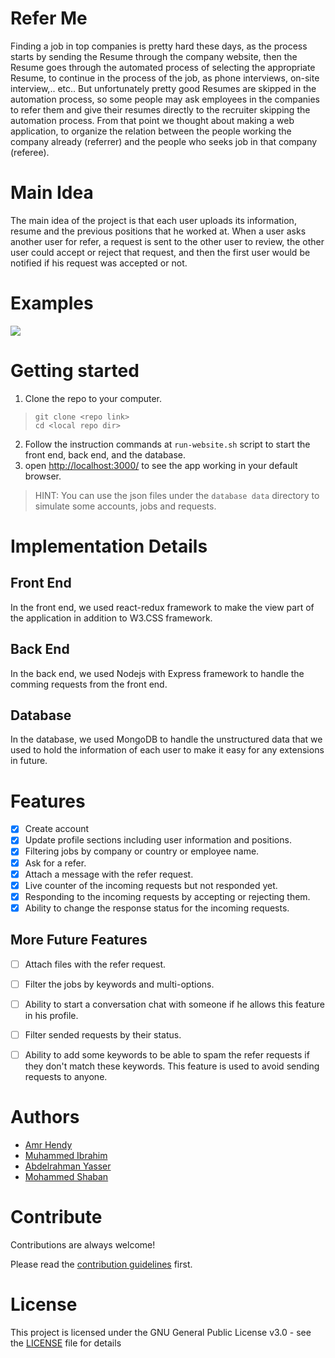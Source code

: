 # Refer Me

Finding a job in top companies is pretty hard these days, as the process starts by sending the Resume through the company website, then the Resume goes through the automated process of selecting the appropriate Resume, to continue in the process of the job, as phone interviews, on-site interview,.. etc.. But unfortunately pretty good Resumes are skipped in the automation process, so some people may ask employees in the companies to refer them and give their resumes directly to the recruiter skipping the automation process. From that point we thought about making a web application, to organize the relation between the people working the company already (referrer) and the people who seeks job in that company (referee).

# Main Idea

The main idea of the project is that each user uploads its information, resume and the previous positions that he worked at. When a user asks another user for refer, a request is sent to the other user to review, the other user could accept or reject that request, and then the first user would be notified if his request was accepted or not. 

# Examples

![](examples/example.gif)

# Getting started
1. Clone the repo to your computer.
>```
>git clone <repo link>
>cd <local repo dir>
>```
2. Follow the instruction commands at `run-website.sh` script to start the front end, back end, and the database.<br>
3. open [http://localhost:3000/](http://localhost:3000/) to see the app working in your default browser.<br>

>HINT: You can use the json files under the `database data` directory to simulate some accounts, jobs and requests.


# Implementation Details

## Front End

In the front end, we used react-redux framework to make the view part of the application in addition to W3.CSS framework.

## Back End

In the back end, we used Nodejs with Express framework to handle the comming requests from the front end.

## Database

In the database, we used MongoDB to handle the unstructured data that we used to hold the information of each user to make it easy for any extensions in future.

# Features
- [x] Create account
- [x] Update profile sections including user information and positions.
- [x] Filtering jobs by company or country or employee name.
- [x] Ask for a refer.
- [x] Attach a message with the refer request.
- [x] Live counter of the incoming requests but not responded yet.
- [x] Responding to the incoming requests by accepting or rejecting them.
- [x] Ability to change the response status for the incoming requests.
## More Future Features
- [ ] Attach files with the refer request.
- [ ] Filter the jobs by keywords and multi-options.
- [ ] Ability to start a conversation chat with someone if he allows this feature in his profile.
- [ ] Filter sended requests by their status.
- [ ] Ability to add some keywords to be able to spam the refer requests if they don't match these keywords. This feature is used to avoid sending requests to anyone.


# Authors

* [Amr Hendy](https://github.com/AmrHendy)
* [Muhammed Ibrahim](https://github.com/MuhammedKhamis)
* [Abdelrahman Yasser](https://github.com/Abdelrhman-Yasser)
* [Mohammed Shaban](https://github.com/mohamed-shaapan)


# Contribute

Contributions are always welcome!

Please read the [contribution guidelines](contributing.md) first.


# License

This project is licensed under the GNU General Public License v3.0 - see the [LICENSE](LICENSE) file for details

